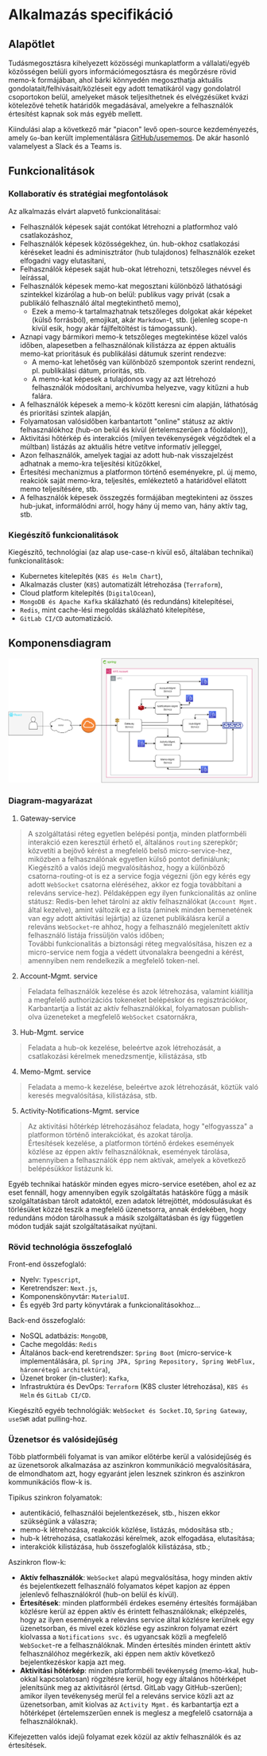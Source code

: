 # Alkalmazás specifikáció

## Alapötlet

Tudásmegosztásra kihelyezett közösségi munkaplatform a vállalati/egyéb közösségen belüli gyors információmegosztásra és megőrzésre rövid memo-k formájában, ahol bárki könnyedén megoszthatja aktuális gondolatait/felhívásait/közléseit egy adott tematikáról vagy gondolatról csoportokon belül, amelyeket mások teljesíthetnek és elvégzésüket kvázi kötelezővé tehetik határidők megadásával, amelyekre a felhasználók értesítést kapnak sok más egyéb mellett.

Kiindulási alap a következő már "piacon" levő open-source kezdeményezés, amely `Go`-ban került implementálásra [GitHub/usememos](https://github.com/usememos/memos). De akár hasonló valamelyest a Slack és a Teams is.

## Funkcionalitások

### Kollaboratív és stratégiai megfontolások

Az alkalmazás elvárt alapvető funkcionalitásai:

- Felhasználók képesek saját contókat létrehozni a platformhoz való csatlakozáshoz,
- Felhasználók képesek közösségekhez, ún. hub-okhoz csatlakozási kéréseket leadni és adminisztrátor (hub tulajdonos) felhasználók ezeket elfogadni vagy elutasítani,
- Felhasználók képesek saját hub-okat létrehozni, tetszőleges névvel és leírással,
- Felhasználók képesek memo-kat megosztani különböző láthatósági szintekkel kizárólag a hub-on belül: publikus vagy privát (csak a publikáló felhasználó által megtekinthető memo),
  - Ezek a memo-k tartalmazhatnak tetszőleges dolgokat akár képeket (külső forrásból), emojikat, akár `Markdown`-t, stb. (jelenleg scope-n kívül esik, hogy akár fájlfeltöltést is támogassunk).
- Aznapi vagy bármikori memo-k tetszőleges megtekintése közel valós időben, alapesetben a felhasználónak kilistázza az éppen aktuális memo-kat prioritásuk és publikálási dátumuk szerint rendezve:
  - A memo-kat lehetőség van különböző szempontok szerint rendezni, pl. publikálási dátum, prioritás, stb.
  - A memo-kat képesek a tulajdonos vagy az azt létrehozó felhasználók módosítani, archívumba helyezve, vagy kitűzni a hub falára.
- A felhasználók képesek a memo-k között keresni cím alapján, láthatóság és prioritási szintek alapján,
- Folyamatosan valósidőben karbantartott "online" státusz az aktív felhasználókhoz (hub-on belül és kívül (értelemszerűen a főoldalon)),
- Aktivitási hőtérkép és interakciós (milyen tevékenységek végződtek el a múltban) listázás az aktuális hétre vetítve informatív jelleggel,
- Azon felhasználók, amelyek tagjai az adott hub-nak visszajelzést adhatnak a memo-kra teljesítési kitűzőkkel,
- Értesítési mechanizmus a platformon történő eseményekre, pl. új memo, reakciók saját memo-kra, teljesítés, emlékeztető a határidővel ellátott memo teljesítésére, stb.
- A felhasználók képesek összegzés formájában megtekinteni az összes hub-jukat, informálódni arról, hogy hány új memo van, hány aktív tag, stb.

### Kiegészítő funkcionalitások

Kiegészítő, technológiai (az alap use-case-n kívül eső, általában technikai) funkcionalitások:

- Kubernetes kitelepítés (`K8S és Helm Chart`),
- Alkalmazás cluster (`K8S`) automatizált létrehozása (`Terraform`),
- Cloud platform kitelepítés (`DigitalOcean`),
- `MongoDB és Apache Kafka` skálázható (és redundáns) kitelepítései,
- `Redis`, mint cache-lési megoldás skálázható kitelepítése,
- `GitLab CI/CD` automatizáció.

## Komponensdiagram

![diagram](diagram.png)

### Diagram-magyarázat

1. Gateway-service

> A szolgáltatási réteg egyetlen belépési pontja, minden platformbéli interakció ezen keresztül érhető el, általános `routing` szerepkör; közvetíti a bejövő kérést a megfelelő belső micro-service-hez, miközben a felhasználónak egyetlen külső pontot definiálunk;  
> Kiegészítő a valós idejű megvalósításhoz, hogy a különböző csatorna-routing-ot is ez a service fogja végezni (jön egy kérés egy adott `WebSocket` csatorna eléréséhez, akkor ez fogja továbbítani a releváns service-hez). Példaképpen egy ilyen funkcionalitás az online státusz: Redis-ben lehet tárolni az aktív felhasználókat (`Account Mgmt.` által kezelve), amint változik ez a lista (aminek minden bemenetének van egy adott aktivitási lejártja) az üzenet publikálásra kerül a releváns `WebSocket`-re ahhoz, hogy a felhasználó megjelenített aktív felhasználó listája frissüljön valós időben;  
> További funkcionalitás a biztonsági réteg megvalósítása, hiszen ez a micro-service nem fogja a védett útvonalakra beengedni a kérést, amennyiben nem rendelkezik a megfelelő token-nel.  

2. Account-Mgmt. service

> Feladata felhasználók kezelése és azok létrehozása, valamint kiállítja a megfelelő authorizációs tokeneket belépéskor és regisztrációkor,  
> Karbantartja a listát az aktív felhasználókkal, folyamatosan publish-olva üzeneteket a megfelelő `WebSocket` csatornákra,  

3. Hub-Mgmt. service

> Feladata a hub-ok kezelése, beleértve azok létrehozását, a csatlakozási kérelmek menedzsmentje, kilistázása, stb

4. Memo-Mgmt. service

> Feladata a memo-k kezelése, beleértve azok létrehozását, köztük való keresés megvalósítása, kilistázása, stb.

5. Activity-Notifications-Mgmt. service

> Az aktivitási hőtérkép létrehozásához feladata, hogy "elfogyassza" a platformon történő interakciókat, és azokat tárolja.  
> Értesítések kezelése, a platformon történő érdekes események közlése az éppen aktív felhasználóknak, események tárolása, amennyiben a felhasználók épp nem aktívak, amelyek a következő belépésükkor listázunk ki.  

Egyéb technikai hatáskör minden egyes micro-service esetében, ahol ez az eset fennáll, hogy amennyiben egyik szolgáltatás hatásköre függ a másik szolgáltatásban tárolt adatoktól, ezen adatok létrejöttét, módosulásukat és törlésüket közzé teszik a megfelelő üzenetsorra, annak érdekében, hogy redundáns módon tárolhassuk a másik szolgáltatásban és így független módon tudják saját szolgáltatásaikat nyújtani.

### Rövid technológia összefoglaló

Front-end összefoglaló:

- Nyelv: `Typescript`,
- Keretrendszer: `Next.js`,
- Komponenskönyvtár: `MaterialUI`.
- És egyéb 3rd party könyvtárak a funkcionalitásokhoz...

Back-end összefoglaló:

- NoSQL adatbázis: `MongoDB`,
- Cache megoldás: `Redis`
- Általános back-end keretrendszer: `Spring Boot` (micro-service-k implementálására, pl. `Spring JPA, Spring Repository, Spring WebFlux, háromrétegű architektúra`),
- Üzenet broker (in-cluster): `Kafka`,
- Infrastruktúra és DevOps: `Terraform` (K8S cluster létrehozása), `K8S és Helm` és `GitLab CI/CD`.

Kiegészítő egyéb technológiák: `WebSocket és Socket.IO`, `Spring Gateway`, `useSWR` adat pulling-hoz.

### Üzenetsor és valósidejűség

Több platformbéli folyamat is van amikor előtérbe kerül a valósidejűség és az üzenetsorok alkalmazása az aszinkron kommunikáció megvalósítására, de elmondhatom azt, hogy egyaránt jelen lesznek szinkron és aszinkron kommunikációs flow-k is.

Tipikus szinkron folyamatok:

- autentikáció, felhasználói bejelentkezések, stb., hiszen ekkor szükségünk a válaszra;
- memo-k létrehozása, reakciók közlése, listázás, módosítása stb.;
- hub-k létrehozása, csatlakozási kérelmek, azok elfogadása, elutasítása;
- interakciók kilistázása, hub összefoglalók kilistázása, stb.;

Aszinkron flow-k:

- **Aktív felhasználók**: `WebSocket` alapú megvalósítása, hogy minden aktív és bejelentkezett felhasználó folyamatos képet kapjon az éppen jelenlevő felhasználókról (hub-on belül és kívül).
- **Értesítések**: minden platformbéli érdekes esemény értesítés formájában közlésre kerül az éppen aktív és érintett felhasználóknak; elképzelés, hogy az ilyen események a releváns service által közlésre kerülnek egy üzenetsorban, és mivel ezek közlése egy aszinkron folyamat ezért kiolvassa a `Notifications svc.` és ugyancsak közli a megfelelő `WebSocket`-re a felhasználóknak. Minden értesítés minden érintett aktív felhasználóhoz megérkezik, aki éppen nem aktív következő bejelentkezéskor kapja azt meg.
- **Aktivitási hőtérkép**: minden platformbéli tevékenység (memo-kkal, hub-okkal kapcsolatosan) rögzítésre kerül, hogy egy általános hőtérképet jelenítsünk meg az aktivitásról (értsd. GitLab vagy GitHub-szerűen); amikor ilyen tevékenység merül fel a releváns service közli azt az üzenetsorban, amit kiolvas az `Activity Mgmt.` és karbantartja ezt a hőtérképet (értelemszerűen ennek is meglesz a megfelelő csatornája a felhasználóknak).

Kifejezetten valós idejű folyamat ezek közül az aktív felhasználók és az értesítések.